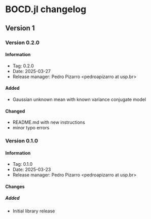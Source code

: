 # BOCD.jl changelog


## Version 1

### Version 0.2.0
#### Information
 - Tag: 0.2.0
 - Date: 2025-03-27
 - Release manager: Pedro Pizarro \<pedroapizarro at usp.br\>

#### Added
- Gaussian unknown mean with known variance conjugate model

#### Changed
- README.md with new instructions
- minor typo errors

### Version 0.1.0
#### Information
 - Tag: 0.1.0
 - Date: 2025-03-23
 - Release manager: Pedro Pizarro \<pedroapizarro at usp.br\>

#### Changes
##### Added

- Initial library release
